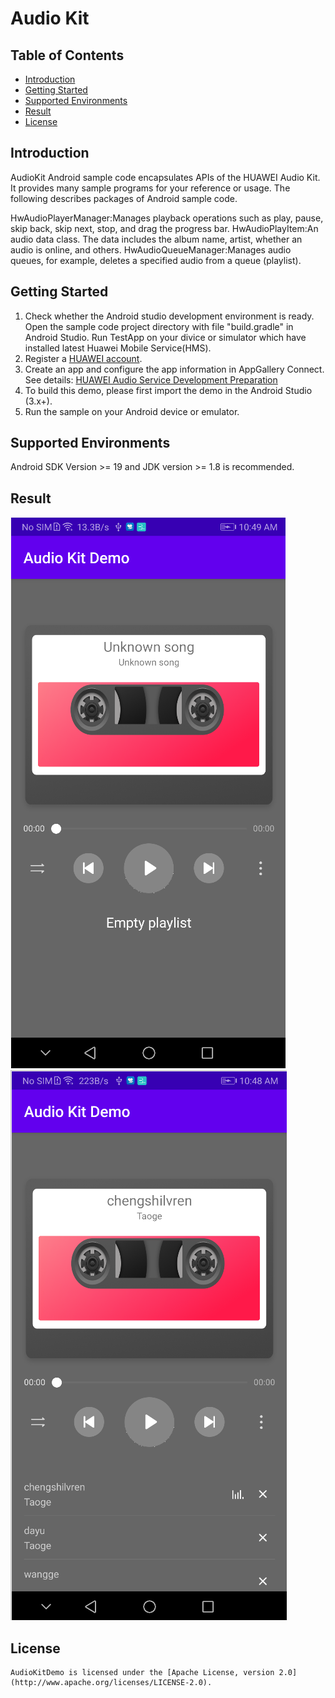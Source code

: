 # Audio Kit


## Table of Contents

 * [Introduction](#introduction)
 * [Getting Started](#Getting-Started)
 * [Supported Environments](#supported-environments)
 * [Result](#Result)
 * [License](#license)
 

## Introduction
   AudioKit Android sample code encapsulates APIs of the HUAWEI Audio Kit. It provides many sample programs for your reference or usage.
   The following describes packages of Android sample code.

 HwAudioPlayerManager:Manages playback operations such as play, pause, skip back, skip next, stop, and drag the progress bar.
 HwAudioPlayItem:An audio data class. The data includes the album name, artist, whether an audio is online, and others.
 HwAudioQueueManager:Manages audio queues, for example, deletes a specified audio from a queue (playlist).
	
## Getting Started

   1. Check whether the Android studio development environment is ready. Open the sample code project directory with file "build.gradle" in Android Studio. Run TestApp on your divice or simulator which have installed latest Huawei Mobile Service(HMS).
   2. Register a [HUAWEI account](https://developer.huawei.com/consumer/en/).
   3. Create an app and configure the app information in AppGallery Connect. 
   See details: [HUAWEI Audio Service Development Preparation](https://developer.huawei.com/consumer/en/doc/development/HMSCore-Guides-V5/config-agc-0000001050709636-V5)
   4. To build this demo, please first import the demo in the Android Studio (3.x+).
   5. Run the sample on your Android device or emulator.
	
	
## Supported Environments
   Android SDK Version >= 19 and JDK version >= 1.8 is recommended.


## Result
   <img src="result_1.jpg">
   <img src="result_2.jpg">

##  License
    AudioKitDemo is licensed under the [Apache License, version 2.0](http://www.apache.org/licenses/LICENSE-2.0).